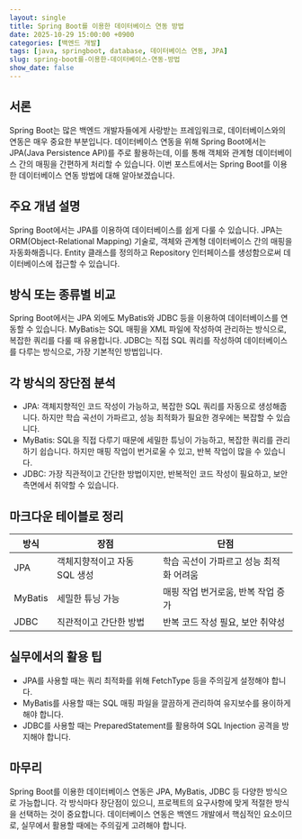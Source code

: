 ```yaml
---
layout: single
title: Spring Boot를 이용한 데이터베이스 연동 방법
date: 2025-10-29 15:00:00 +0900
categories: [백엔드 개발]
tags: [java, springboot, database, 데이터베이스 연동, JPA]
slug: spring-boot를-이용한-데이터베이스-연동-방법
show_date: false
---
```


## 서론
Spring Boot는 많은 백엔드 개발자들에게 사랑받는 프레임워크로, 데이터베이스와의 연동은 매우 중요한 부분입니다. 데이터베이스 연동을 위해 Spring Boot에서는 JPA(Java Persistence API)를 주로 활용하는데, 이를 통해 객체와 관계형 데이터베이스 간의 매핑을 간편하게 처리할 수 있습니다. 이번 포스트에서는 Spring Boot를 이용한 데이터베이스 연동 방법에 대해 알아보겠습니다.

## 주요 개념 설명
Spring Boot에서는 JPA를 이용하여 데이터베이스를 쉽게 다룰 수 있습니다. JPA는 ORM(Object-Relational Mapping) 기술로, 객체와 관계형 데이터베이스 간의 매핑을 자동화해줍니다. Entity 클래스를 정의하고 Repository 인터페이스를 생성함으로써 데이터베이스에 접근할 수 있습니다.

## 방식 또는 종류별 비교
Spring Boot에서는 JPA 외에도 MyBatis와 JDBC 등을 이용하여 데이터베이스를 연동할 수 있습니다. MyBatis는 SQL 매핑을 XML 파일에 작성하여 관리하는 방식으로, 복잡한 쿼리를 다룰 때 유용합니다. JDBC는 직접 SQL 쿼리를 작성하여 데이터베이스를 다루는 방식으로, 가장 기본적인 방법입니다.

## 각 방식의 장단점 분석
- JPA: 객체지향적인 코드 작성이 가능하고, 복잡한 SQL 쿼리를 자동으로 생성해줍니다. 하지만 학습 곡선이 가파르고, 성능 최적화가 필요한 경우에는 복잡할 수 있습니다.
- MyBatis: SQL을 직접 다루기 때문에 세밀한 튜닝이 가능하고, 복잡한 쿼리를 관리하기 쉽습니다. 하지만 매핑 작업이 번거로울 수 있고, 반복 작업이 많을 수 있습니다.
- JDBC: 가장 직관적이고 간단한 방법이지만, 반복적인 코드 작성이 필요하고, 보안 측면에서 취약할 수 있습니다.

## 마크다운 테이블로 정리
| 방식 | 장점 | 단점 |
|---|---|---|
| JPA | 객체지향적이고 자동 SQL 생성 | 학습 곡선이 가파르고 성능 최적화 어려움 |
| MyBatis | 세밀한 튜닝 가능 | 매핑 작업 번거로움, 반복 작업 증가 |
| JDBC | 직관적이고 간단한 방법 | 반복 코드 작성 필요, 보안 취약성 |

## 실무에서의 활용 팁
- JPA를 사용할 때는 쿼리 최적화를 위해 FetchType 등을 주의깊게 설정해야 합니다.
- MyBatis를 사용할 때는 SQL 매핑 파일을 깔끔하게 관리하여 유지보수를 용이하게 해야 합니다.
- JDBC를 사용할 때는 PreparedStatement를 활용하여 SQL Injection 공격을 방지해야 합니다.

## 마무리
Spring Boot를 이용한 데이터베이스 연동은 JPA, MyBatis, JDBC 등 다양한 방식으로 가능합니다. 각 방식마다 장단점이 있으니, 프로젝트의 요구사항에 맞게 적절한 방식을 선택하는 것이 중요합니다. 데이터베이스 연동은 백엔드 개발에서 핵심적인 요소이므로, 실무에서 활용할 때에는 주의깊게 고려해야 합니다.